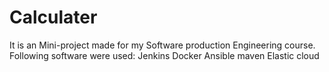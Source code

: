 # Calculater
It is an Mini-project made for my Software production Engineering course.
Following software were used:
Jenkins
Docker
Ansible
maven
Elastic cloud
